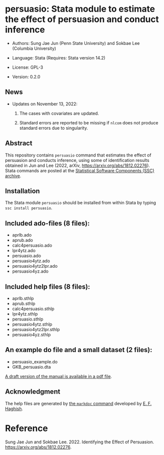 # persuasio: Stata module to estimate the effect of persuasion and conduct inference

- Authors: Sung Jae Jun (Penn State University) and Sokbae Lee (Columbia University)

- Language: Stata (Requires: Stata version 14.2)

- License: GPL-3

- Version: 0.2.0

## News

- Updates on November 13, 2022: 

	1. The cases with covariates are updated.

	2. Standard errors are reported to be missing if `nlcom` does not produce standard errors due to singularity.   

## Abstract 

This repository contains `persuasio` command that estimates
the effect of persuasion and conducts inference, using some of identification results obtained in Jun and Lee (2022, arXiv, https://arxiv.org/abs/1812.02276). 
Stata commands are posted at the [Statistical Software Components (SSC) archive](https://ideas.repec.org/c/boc/bocode/s458902.html). 

## Installation

The Stata module `persuasio` should be installed from within Stata by typing `ssc install persuasio`.

## Included ado-files (8 files):

- aprlb.ado 
- aprub.ado 
- calc4persuasio.ado 
- lpr4ytz.ado
- persuasio.ado 
- persuasio4ytz.ado 
- persuasio4ytz2lpr.ado
- persuasio4yz.ado 

## Included help files (8 files):

- aprlb.sthlp 
- aprub.sthlp 
- calc4persuasio.sthlp 
- lpr4ytz.sthlp
- persuasio.sthlp 
- persuasio4ytz.sthlp 
- persuasio4ytz2lpr.sthlp
- persuasio4yz.sthlp 

## An example do file and a small dataset (2 files):

- persuasio_example.do
- GKB_persuasio.dta

[A draft version of the manual is available in a pdf file](https://github.com/persuasio/persuasio-stata/blob/main/docs/persuasio_stata_manual.pdf).

## Acknowledgment

The help files are generated by [the `markdoc` command](http://haghish.github.io/markdoc/) developed by [E. F. Haghish](https://github.com/haghish). 

# Reference
Sung Jae Jun and Sokbae Lee. 2022. Identifying the Effect of Persuasion. https://arxiv.org/abs/1812.02276.



